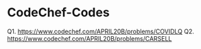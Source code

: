 # CodeChef-Codes
Q1. https://www.codechef.com/APRIL20B/problems/COVIDLQ
Q2. https://www.codechef.com/APRIL20B/problems/CARSELL
